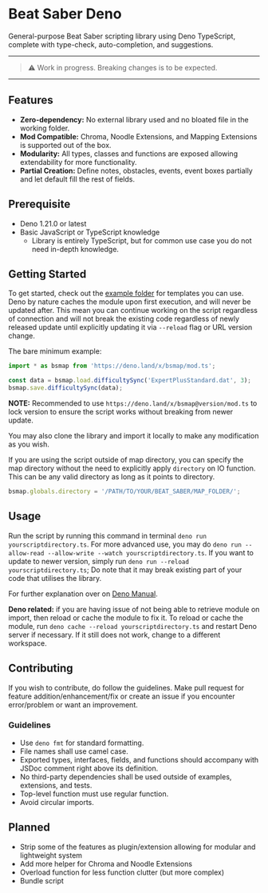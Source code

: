 # Beat Saber Deno

General-purpose Beat Saber scripting library using Deno TypeScript, complete with type-check, auto-completion, and
suggestions.

---

> ⚠️ Work in progress. Breaking changes is to be expected.

---

## Features

- **Zero-dependency:** No external library used and no bloated file in the working folder.
- **Mod Compatible:** Chroma, Noodle Extensions, and Mapping Extensions is supported out of the box.
- **Modularity:** All types, classes and functions are exposed allowing extendability for more functionality.
- **Partial Creation:** Define notes, obstacles, events, event boxes partially and let default fill the rest of fields.

## Prerequisite

- Deno 1.21.0 or latest
- Basic JavaScript or TypeScript knowledge
  - Library is entirely TypeScript, but for common use case you do not need in-depth knowledge.

## Getting Started

To get started, check out the [example folder](./example) for templates you can use. Deno by nature caches the module
upon first execution, and will never be updated after. This mean you can continue working on the script regardless of
connection and will not break the existing code regardless of newly released update until explicitly updating it via
`--reload` flag or URL version change.

The bare minimum example:

```ts
import * as bsmap from 'https://deno.land/x/bsmap/mod.ts';

const data = bsmap.load.difficultySync('ExpertPlusStandard.dat', 3);
bsmap.save.difficultySync(data);
```

**NOTE:** Recommended to use `https://deno.land/x/bsmap@version/mod.ts` to lock version to ensure the script works
without breaking from newer update.

You may also clone the library and import it locally to make any modification as you wish.

If you are using the script outside of map directory, you can specify the map directory without the need to explicitly
apply `directory` on IO function. This can be any valid directory as long as it points to directory.

```ts
bsmap.globals.directory = '/PATH/TO/YOUR/BEAT_SABER/MAP_FOLDER/';
```

## Usage

Run the script by running this command in terminal `deno run yourscriptdirectory.ts`. For more advanced use, you may do
`deno run --allow-read --allow-write --watch yourscriptdirectory.ts`. If you want to update to newer version, simply run
`deno run --reload yourscriptdirectory.ts`; Do note that it may break existing part of your code that utilises the
library.

For further explanation over on [Deno Manual](https://deno.land/manual).

**Deno related:** if you are having issue of not being able to retrieve module on import, then reload or cache the
module to fix it. To reload or cache the module, run `deno cache --reload yourscriptdirectory.ts` and restart Deno
server if necessary. If it still does not work, change to a different workspace.

## Contributing

If you wish to contribute, do follow the guidelines. Make pull request for feature addition/enhancement/fix or create an
issue if you encounter error/problem or want an improvement.

### Guidelines

- Use `deno fmt` for standard formatting.
- File names shall use camel case.
- Exported types, interfaces, fields, and functions should accompany with JSDoc comment right above its definition.
- No third-party dependencies shall be used outside of examples, extensions, and tests.
- Top-level function must use regular function.
- Avoid circular imports.

## Planned

- Strip some of the features as plugin/extension allowing for modular and lightweight system
- Add more helper for Chroma and Noodle Extensions
- Overload function for less function clutter (but more complex)
- Bundle script
